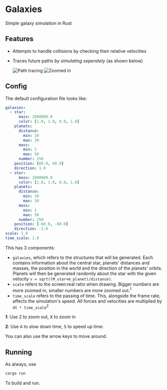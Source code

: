 # Galaxies
Simple galaxy simulation in Rust

## Features
- Attempts to handle collisions by checking their relative velocities
- Traces future paths *by simulating seperately* (as shown below)

  ![Path tracing](https://i.discord.fr/Aj6.png)
  ![Zoomed in](https://i.discord.fr/HBh.png)

## Config
The default configuration file looks like:
```yaml
galaxies:
  - star:
      mass: 2000000.0
      color: [1.0, 1.0, 0.0, 1.0]
    planets:
      distance:
        min: 10
        max: 30
      mass:
        min: 1
        max: 50
      number: 250
    position: [60.0, 60.0]
    direction: 1.0
  - star:
      mass: 1000000.0
      color: [1.0, 1.0, 0.0, 1.0]
    planets:
      distance:
        min: 10
        max: 30
      mass:
        min: 1
        max: 50
      number: 250
    position: [-60.0, -60.0]
    direction: -1.0
scale: 1.0
time_scale: 1.0
```

This has 3 components:
- `galaxies`, which refers to the structures that will be generated. Each contains information about the central star, planets' distances and masses, the position in the world and the direction of the planets' orbits. Planets will then be generated randomly about the star with the given velocity `v = sqrt((M_star+m_planet)/distance)`.
- `scale` refers to the screen:real ratio when drawing. Bigger numbers are more zoomed in, smaller numbers are more zoomed out.<sup>1</sup>
- `time_scale` refers to the passing of time. This, alongside the frame rate, affects the simulation's speed. All forces and velocities are multiplied by `dt * time_scale`<sup>2</sup>

**1**: Use <kbd>Z</kbd> to zoom out, <kbd>X</kbd> to zoom in

**2**: Use <kbd>A</kbd> to slow down time, <kbd>S</kbd> to speed up time.

You can also use the arrow keys to move around.

## Running
As always, use

```bash
cargo run
```

To build and run.